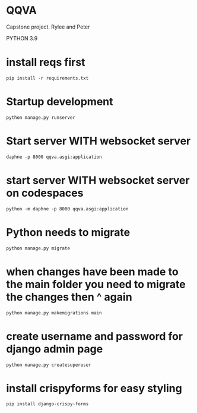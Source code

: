 # QQVA
Capstone project. Rylee and Peter

PYTHON 3.9

# install reqs first
```pip install -r requirements.txt```

# Startup development

```python manage.py runserver```

# Start server WITH websocket server

```daphne -p 8000 qqva.asgi:application```

# start server WITH websocket server on codespaces

```python -m daphne -p 8000 qqva.asgi:application```

# Python needs to migrate

```python manage.py migrate```

# when changes have been made to the main folder you need to migrate the changes then ^ again

```python manage.py makemigrations main```

# create username and password for django admin page

```python manage.py createsuperuser```

# install crispyforms for easy styling

```pip install django-crispy-forms```